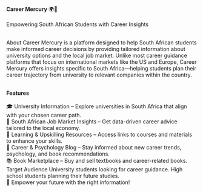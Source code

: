 **Career Mercury** 🌍🚀 <br/><br/>
Empowering South African Students with Career Insights <br/><br/>

About Career Mercury is a platform designed to help South African students make informed career decisions by providing tailored information about university options and the local job market. 
Unlike most career guidance platforms that focus on international markets like the US and Europe, 
Career Mercury offers insights specific to South Africa—helping students plan their career trajectory from university to relevant companies within the country. <br/><br/>

**Features** <br/><br/>
🎓 University Information – Explore universities in South Africa that align with your chosen career path. <br/>
💼 South African Job Market Insights – Get data-driven career advice tailored to the local economy. <br/>
📖 Learning & Upskilling Resources – Access links to courses and materials to enhance your skills. <br/>
🧠 Career & Psychology Blog – Stay informed about new career trends, psychology, and book recommendations. <br/>
📚 Book Marketplace – Buy and sell textbooks and career-related books. Target Audience University students looking for career guidance. High school students planning their future studies.<br/>
🚀 Empower your future with the right information!<br/>
